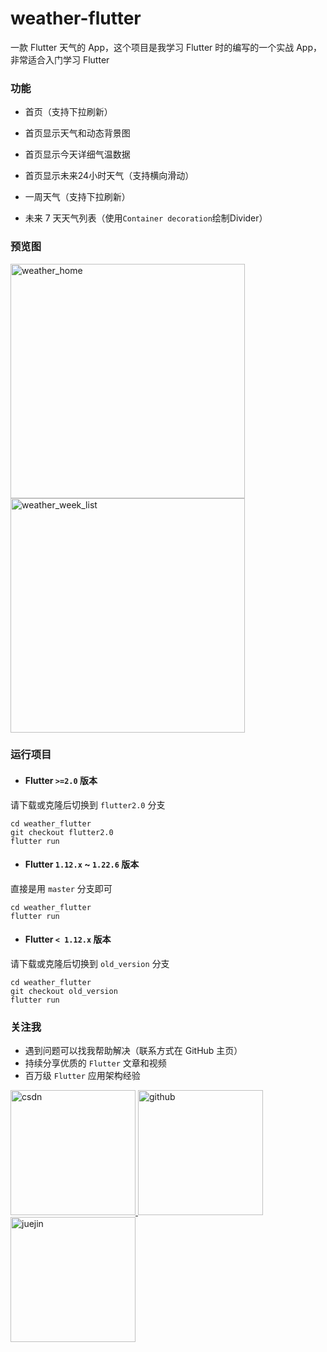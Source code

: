 # weather-flutter

一款 Flutter 天气的 App，这个项目是我学习 Flutter 时的编写的一个实战 App，非常适合入门学习 Flutter

### 功能

- 首页（支持下拉刷新）

 - 首页显示天气和动态背景图
 - 首页显示今天详细气温数据
 - 首页显示未来24小时天气（支持横向滑动）

- 一周天气（支持下拉刷新）

 - 未来 7 天天气列表（使用``Container decoration``绘制Divider）

### 预览图

<p><img width="375" alt="weather_home" src="https://user-images.githubusercontent.com/8764899/40638228-a3441402-633c-11e8-9dce-c0943704054d.png">
<img width="375" alt="weather_week_list" src="https://user-images.githubusercontent.com/8764899/40638229-a375f30a-633c-11e8-9933-a3cfddd1cc67.png"></p>

### 运行项目

- #### Flutter `>=2.0` 版本

请下载或克隆后切换到 `flutter2.0` 分支

``` shell
cd weather_flutter
git checkout flutter2.0
flutter run
```

- #### Flutter `1.12.x` ~ `1.22.6` 版本

直接是用 `master` 分支即可

``` shell
cd weather_flutter
flutter run
```

- #### Flutter `< 1.12.x` 版本

请下载或克隆后切换到 `old_version` 分支

``` shell
cd weather_flutter
git checkout old_version
flutter run
```

### 关注我

- 遇到问题可以找我帮助解决（联系方式在 GitHub 主页）
- 持续分享优质的 `Flutter` 文章和视频
- 百万级 `Flutter` 应用架构经验

<p>
  <a href="https://zhengsl.blog.csdn.net">
    <img width="200" alt="csdn" src="https://raw.githubusercontent.com/yy1300326388/yy1300326388/main/images/follow/csdn_follow.png">
  </a>
  <a href="https://github.com/yy1300326388">
    <img width="200" alt="github" src="https://raw.githubusercontent.com/yy1300326388/yy1300326388/main/images/follow/github_follow.png">
  </a>
  <a href="https://juejin.cn/user/764915820276439">
    <img width="200" alt="juejin" src="https://raw.githubusercontent.com/yy1300326388/yy1300326388/main/images/follow/juejin_follow.png">
  </a>
</p>

